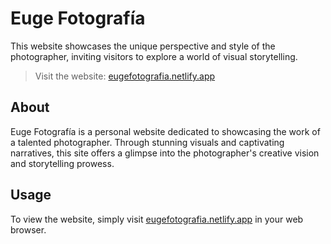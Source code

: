 # Euge Fotografía
This website showcases the unique perspective and style of the photographer, inviting visitors to explore a world of visual storytelling.

> Visit the website: [eugefotografia.netlify.app](https://eugefotografia.netlify.app)

## About
Euge Fotografía is a personal website dedicated to showcasing the work of a talented photographer. Through stunning visuals and captivating narratives, this site offers a glimpse into the photographer's creative vision and storytelling prowess.

## Usage
To view the website, simply visit [eugefotografia.netlify.app](https://eugefotografia.netlify.app) in your web browser.

